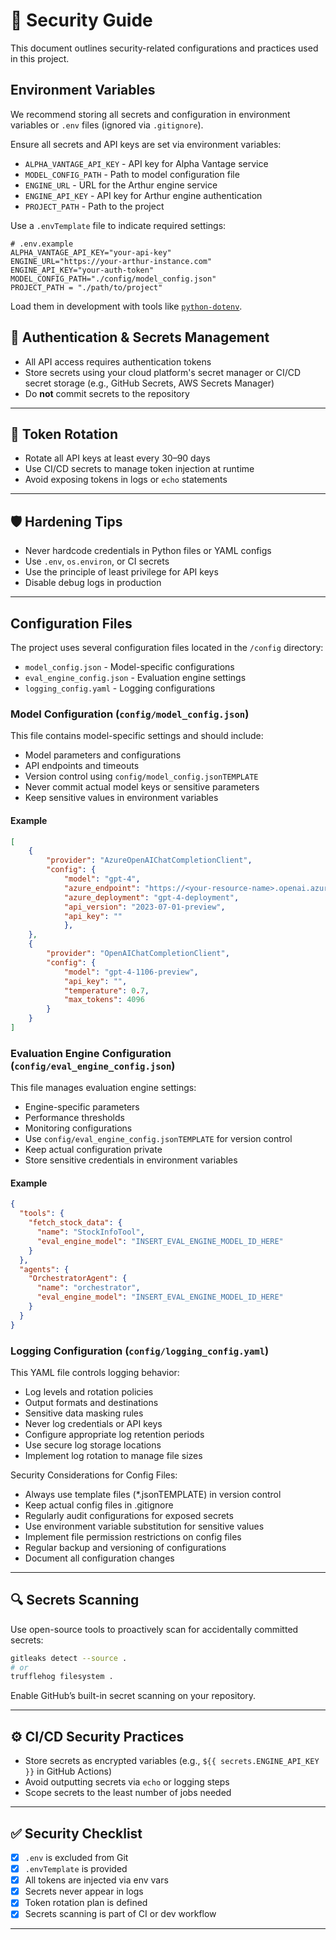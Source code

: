 # 🔐 Security Guide

This document outlines security-related configurations and practices used in this project.

## Environment Variables

We recommend storing all secrets and configuration in environment variables or `.env` files (ignored via `.gitignore`).

Ensure all secrets and API keys are set via environment variables:
- `ALPHA_VANTAGE_API_KEY` - API key for Alpha Vantage service
- `MODEL_CONFIG_PATH` - Path to model configuration file
- `ENGINE_URL` - URL for the Arthur engine service
- `ENGINE_API_KEY` - API key for Arthur engine authentication
- `PROJECT_PATH` - Path to the project


Use a `.envTemplate` file to indicate required settings:

```env
# .env.example
ALPHA_VANTAGE_API_KEY="your-api-key"
ENGINE_URL="https://your-arthur-instance.com"
ENGINE_API_KEY="your-auth-token"
MODEL_CONFIG_PATH="./config/model_config.json"
PROJECT_PATH = "./path/to/project"
```

Load them in development with tools like [`python-dotenv`](https://github.com/theskumar/python-dotenv).

## 🔐 Authentication & Secrets Management

- All API access requires authentication tokens
- Store secrets using your cloud platform's secret manager or CI/CD secret storage (e.g., GitHub Secrets, AWS Secrets Manager)
- Do **not** commit secrets to the repository

---

## 🔁 Token Rotation

- Rotate all API keys at least every 30–90 days
- Use CI/CD secrets to manage token injection at runtime
- Avoid exposing tokens in logs or `echo` statements

---

## 🛡 Hardening Tips

- Never hardcode credentials in Python files or YAML configs
- Use `.env`, `os.environ`, or CI secrets
- Use the principle of least privilege for API keys
- Disable debug logs in production

---

## Configuration Files
The project uses several configuration files located in the `/config` directory:
- `model_config.json` - Model-specific configurations
- `eval_engine_config.json` - Evaluation engine settings
- `logging_config.yaml` - Logging configurations

### Model Configuration (`config/model_config.json`)
This file contains model-specific settings and should include:
- Model parameters and configurations
- API endpoints and timeouts
- Version control using `config/model_config.jsonTEMPLATE`
- Never commit actual model keys or sensitive parameters
- Keep sensitive values in environment variables

#### Example
```json
[
    {
        "provider": "AzureOpenAIChatCompletionClient",
        "config": {
            "model": "gpt-4",
            "azure_endpoint": "https://<your-resource-name>.openai.azure.com",
            "azure_deployment": "gpt-4-deployment",
            "api_version": "2023-07-01-preview",
            "api_key": ""
            },
    },
    {
        "provider": "OpenAIChatCompletionClient",
        "config": {
            "model": "gpt-4-1106-preview",
            "api_key": "",
            "temperature": 0.7,
            "max_tokens": 4096
        }
    }
]
```

### Evaluation Engine Configuration (`config/eval_engine_config.json`)
This file manages evaluation engine settings:
- Engine-specific parameters
- Performance thresholds
- Monitoring configurations
- Use `config/eval_engine_config.jsonTEMPLATE` for version control
- Keep actual configuration private
- Store sensitive credentials in environment variables

#### Example
```json
{
  "tools": {
    "fetch_stock_data": {
      "name": "StockInfoTool",
      "eval_engine_model": "INSERT_EVAL_ENGINE_MODEL_ID_HERE"
    }
  },
  "agents": {
    "OrchestratorAgent": {
      "name": "orchestrator",
      "eval_engine_model": "INSERT_EVAL_ENGINE_MODEL_ID_HERE"
    }
  }
}
```

### Logging Configuration (`config/logging_config.yaml`)
This YAML file controls logging behavior:
- Log levels and rotation policies
- Output formats and destinations
- Sensitive data masking rules
- Never log credentials or API keys
- Configure appropriate log retention periods
- Use secure log storage locations
- Implement log rotation to manage file sizes

Security Considerations for Config Files:
- Always use template files (*.jsonTEMPLATE) in version control
- Keep actual config files in .gitignore
- Regularly audit configurations for exposed secrets
- Use environment variable substitution for sensitive values
- Implement file permission restrictions on config files
- Regular backup and versioning of configurations
- Document all configuration changes

---

## 🔍 Secrets Scanning

Use open-source tools to proactively scan for accidentally committed secrets:

```bash
gitleaks detect --source .
# or
trufflehog filesystem .
```

Enable GitHub’s built-in secret scanning on your repository.

---

## ⚙️ CI/CD Security Practices

- Store secrets as encrypted variables (e.g., `${{ secrets.ENGINE_API_KEY }}` in GitHub Actions)
- Avoid outputting secrets via `echo` or logging steps
- Scope secrets to the least number of jobs needed

---

## ✅ Security Checklist

- [x] `.env` is excluded from Git
- [x] `.envTemplate` is provided
- [x] All tokens are injected via env vars
- [x] Secrets never appear in logs
- [x] Token rotation plan is defined
- [x] Secrets scanning is part of CI or dev workflow

---